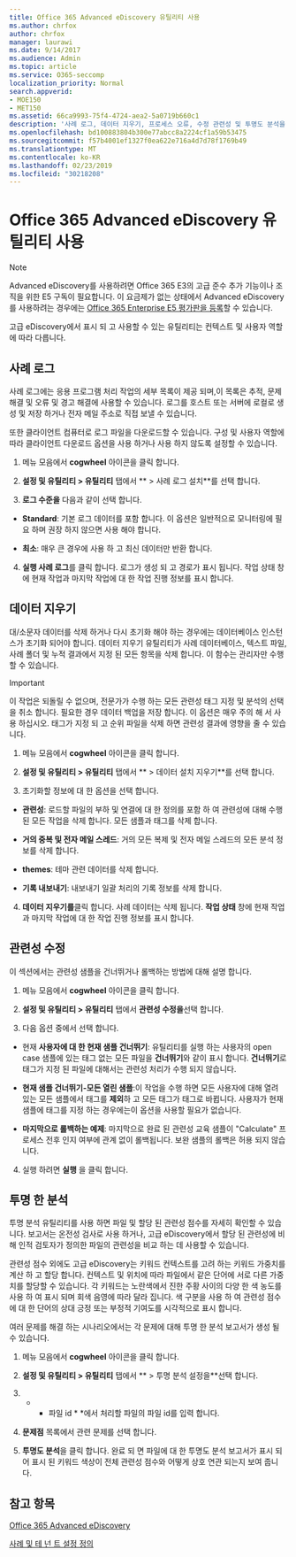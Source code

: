 ```yaml
---
title: Office 365 Advanced eDiscovery 유틸리티 사용
ms.author: chrfox
author: chrfox
manager: laurawi
ms.date: 9/14/2017
ms.audience: Admin
ms.topic: article
ms.service: O365-seccomp
localization_priority: Normal
search.appverid:
- MOE150
- MET150
ms.assetid: 66ca9993-75f4-4724-aea2-5a0719b660c1
description: '사례 로그, 데이터 지우기, 프로세스 오류, 수정 관련성 및 투명도 분석을 포함 하 여 Office 365 Advanced eDiscovery의 유틸리티에 대해 알아봅니다.  '
ms.openlocfilehash: bd100883804b300e77abcc8a2224cf1a59b53475
ms.sourcegitcommit: f57b4001ef1327f0ea622e716a4d7d78f1769b49
ms.translationtype: MT
ms.contentlocale: ko-KR
ms.lasthandoff: 02/23/2019
ms.locfileid: "30218208"
---
```

# <a name="use-office-365-advanced-ediscovery-utilities"></a>Office 365 Advanced eDiscovery 유틸리티 사용

> [!NOTE]
> Advanced eDiscovery를 사용하려면 Office 365 E3의 고급 준수 추가 기능이나 조직을 위한 E5 구독이 필요합니다. 이 요금제가 없는 상태에서 Advanced eDiscovery를 사용하려는 경우에는 [Office 365 Enterprise E5 평가판을 등록](https://go.microsoft.com/fwlink/p/?LinkID=698279)할 수 있습니다. 
  
고급 eDiscovery에서 표시 되 고 사용할 수 있는 유틸리티는 컨텍스트 및 사용자 역할에 따라 다릅니다.
  
## <a name="case-log"></a>사례 로그

사례 로그에는 응용 프로그램 처리 작업의 세부 목록이 제공 되며,이 목록은 추적, 문제 해결 및 오류 및 경고 해결에 사용할 수 있습니다. 로그를 호스트 또는 서버에 로컬로 생성 및 저장 하거나 전자 메일 주소로 직접 보낼 수 있습니다.
  
또한 클라이언트 컴퓨터로 로그 파일을 다운로드할 수 있습니다. 구성 및 사용자 역할에 따라 클라이언트 다운로드 옵션을 사용 하거나 사용 하지 않도록 설정할 수 있습니다.
  
1. 메뉴 모음에서 **cogwheel** 아이콘을 클릭 합니다. 
    
2. **설정 및 유틸리티 \> 유틸리티** 탭에서 ** \> 사례 로그 설치**를 선택 합니다.
    
3. **로그 수준을** 다음과 같이 선택 합니다. 
    
  - **Standard**: 기본 로그 데이터를 포함 합니다. 이 옵션은 일반적으로 모니터링에 필요 하며 권장 하지 않으면 사용 해야 합니다.
    
  - **최소**: 매우 큰 경우에 사용 하 고 최신 데이터만 반환 합니다.
    
4. **실행 사례 로그**를 클릭 합니다. 로그가 생성 되 고 경로가 표시 됩니다. 작업 상태 창에 현재 작업과 마지막 작업에 대 한 작업 진행 정보를 표시 합니다.
    
## <a name="clear-data"></a>데이터 지우기

대/소문자 데이터를 삭제 하거나 다시 초기화 해야 하는 경우에는 데이터베이스 인스턴스가 초기화 되어야 합니다. 데이터 지우기 유틸리티가 사례 데이터베이스, 텍스트 파일, 사례 폴더 및 누적 결과에서 지정 된 모든 항목을 삭제 합니다. 이 함수는 관리자만 수행할 수 있습니다.
  
> [!IMPORTANT]
> 이 작업은 되돌릴 수 없으며, 전문가가 수행 하는 모든 관련성 태그 지정 및 분석의 선택을 취소 합니다. 필요한 경우 데이터 백업을 저장 합니다. 이 옵션은 매우 주의 해 서 사용 하십시오. 태그가 지정 되 고 순위 파일을 삭제 하면 관련성 결과에 영향을 줄 수 있습니다. 
  
1. 메뉴 모음에서 **cogwheel** 아이콘을 클릭 합니다. 
    
2. **설정 및 유틸리티 \> 유틸리티** 탭에서 ** \> 데이터 설치 지우기**를 선택 합니다.
    
3. 초기화할 정보에 대 한 옵션을 선택 합니다.
    
  - **관련성**: 로드할 파일의 부하 및 연결에 대 한 정의를 포함 하 여 관련성에 대해 수행 된 모든 작업을 삭제 합니다. 모든 샘플과 태그를 삭제 합니다.
    
  - **거의 중복 및 전자 메일 스레드**: 거의 모든 복제 및 전자 메일 스레드의 모든 분석 정보를 삭제 합니다.
    
  - **themes**: 테마 관련 데이터를 삭제 합니다.
    
  - **기록 내보내기**: 내보내기 일괄 처리의 기록 정보를 삭제 합니다.
    
4. **데이터 지우기를**클릭 합니다. 사례 데이터는 삭제 됩니다. **작업 상태** 창에 현재 작업과 마지막 작업에 대 한 작업 진행 정보를 표시 합니다. 
    
## <a name="modify-relevance"></a>관련성 수정

이 섹션에서는 관련성 샘플을 건너뛰거나 롤백하는 방법에 대해 설명 합니다.
  
1. 메뉴 모음에서 **cogwheel** 아이콘을 클릭 합니다. 
    
2. **설정 및 유틸리티 \> 유틸리티** 탭에서 **관련성 수정을**선택 합니다.
    
3. 다음 옵션 중에서 선택 합니다. 
    
  - 현재 **사용자에 대 한 현재 샘플 건너뛰기**: 유틸리티를 실행 하는 사용자의 open case 샘플에 있는 태그 없는 모든 파일을 **건너뛰기**와 같이 표시 합니다. **건너뛰기**로 태그가 지정 된 파일에 대해서는 관련성 처리가 수행 되지 않습니다.
    
  - **현재 샘플 건너뛰기-모든 열린 샘플**:이 작업을 수행 하면 모든 사용자에 대해 열려 있는 모든 샘플에서 태그를 **제외**하 고 모든 태그가 태그로 바뀝니다. 사용자가 현재 샘플에 태그를 지정 하는 경우에는이 옵션을 사용할 필요가 없습니다.
    
  - **마지막으로 롤백하는 예제**: 마지막으로 완료 된 관련성 교육 샘플이 "Calculate" 프로세스 전후 인지 여부에 관계 없이 롤백됩니다. 보완 샘플의 롤백은 허용 되지 않습니다.
    
4. 실행 하려면 **실행** 을 클릭 합니다. 
    
## <a name="transparency-analysis"></a>투명 한 분석

투명 분석 유틸리티를 사용 하면 파일 및 할당 된 관련성 점수를 자세히 확인할 수 있습니다. 보고서는 온전성 검사로 사용 하거나, 고급 eDiscovery에서 할당 된 관련성에 비해 인적 검토자가 정의한 파일의 관련성을 비교 하는 데 사용할 수 있습니다. 
  
관련성 점수 외에도 고급 eDiscovery는 키워드 컨텍스트를 고려 하는 키워드 가중치를 계산 하 고 할당 합니다. 컨텍스트 및 위치에 따라 파일에서 같은 단어에 서로 다른 가중치를 할당할 수 있습니다. 각 키워드는 노란색에서 진한 주황 사이의 다양 한 색 농도를 사용 하 여 표시 되며 회색 음영에 따라 달라 집니다. 색 구분을 사용 하 여 관련성 점수에 대 한 단어의 상대 긍정 또는 부정적 기여도를 시각적으로 표시 합니다. 
  
여러 문제를 해결 하는 시나리오에서는 각 문제에 대해 투명 한 분석 보고서가 생성 될 수 있습니다.
  
1. 메뉴 모음에서 **cogwheel** 아이콘을 클릭 합니다. 
    
2. **설정 및 유틸리티 \> 유틸리티** 탭에서 ** \> 투명 분석 설정을**선택 합니다.
    
3. * * 파일 id * *에서 처리할 파일의 파일 id를 입력 합니다.
    
4. **문제점** 목록에서 관련 문제를 선택 합니다. 
    
5. **투명도 분석**을 클릭 합니다. 완료 되 면 파일에 대 한 투명도 분석 보고서가 표시 되어 표시 된 키워드 색상이 전체 관련성 점수와 어떻게 상호 연관 되는지 보여 줍니다.
    
## <a name="see-also"></a>참고 항목

[Office 365 Advanced eDiscovery](office-365-advanced-ediscovery.md)
  
[사례 및 테 넌 트 설정 정의](define-case-and-tenant-settings-in-advanced-ediscovery.md)

